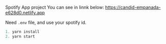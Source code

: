 Spotify App project 
You can see in linnk below:
https://candid-empanada-e628d0.netlify.app

Need  `.env` file, and use your spotify id.
```js
1. yarn install
2. yarn start
```

